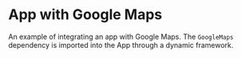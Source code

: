 # App with Google Maps

An example of integrating an app with Google Maps. The `GoogleMaps` dependency is imported into the App through a dynamic framework.